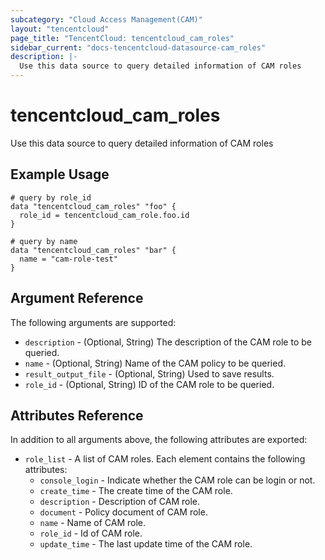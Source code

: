 ```yaml
---
subcategory: "Cloud Access Management(CAM)"
layout: "tencentcloud"
page_title: "TencentCloud: tencentcloud_cam_roles"
sidebar_current: "docs-tencentcloud-datasource-cam_roles"
description: |-
  Use this data source to query detailed information of CAM roles
---
```


# tencentcloud_cam_roles

Use this data source to query detailed information of CAM roles

## Example Usage

```hcl
# query by role_id
data "tencentcloud_cam_roles" "foo" {
  role_id = tencentcloud_cam_role.foo.id
}

# query by name
data "tencentcloud_cam_roles" "bar" {
  name = "cam-role-test"
}
```

## Argument Reference

The following arguments are supported:

* `description` - (Optional, String) The description of the CAM role to be queried.
* `name` - (Optional, String) Name of the CAM policy to be queried.
* `result_output_file` - (Optional, String) Used to save results.
* `role_id` - (Optional, String) ID of the CAM role to be queried.

## Attributes Reference

In addition to all arguments above, the following attributes are exported:

* `role_list` - A list of CAM roles. Each element contains the following attributes:
  * `console_login` - Indicate whether the CAM role can be login or not.
  * `create_time` - The create time of the CAM role.
  * `description` - Description of CAM role.
  * `document` - Policy document of CAM role.
  * `name` - Name of CAM role.
  * `role_id` - Id of CAM role.
  * `update_time` - The last update time of the CAM role.



